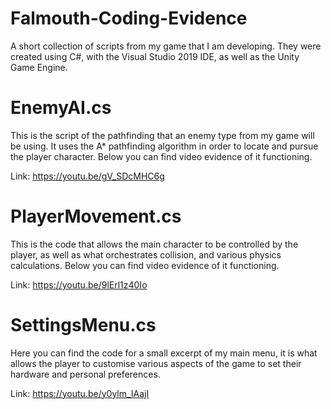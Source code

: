 # Falmouth-Coding-Evidence
A short collection of scripts from my game that I am developing. They were created using C#, with the Visual Studio 2019 IDE, as well as the Unity Game Engine.
# EnemyAI.cs
This is the script of the pathfinding that an enemy type from my game will be using. It uses the A* pathfinding algorithm in order to locate and pursue the player
character. Below you can find video evidence of it functioning.  
  
Link: https://youtu.be/gV_SDcMHC6g

# PlayerMovement.cs
This is the code that allows the main character to be controlled by the player, as well as what orchestrates collision, and various physics calculations. Below you can find video evidence of it functioning.  
  
Link: https://youtu.be/9lErl1z40Io

# SettingsMenu.cs
Here you can find the code for a small excerpt of my main menu, it is what allows the player to customise various aspects of the game to set their hardware and personal preferences.  
  
Link: https://youtu.be/y0ylm_IAajI
